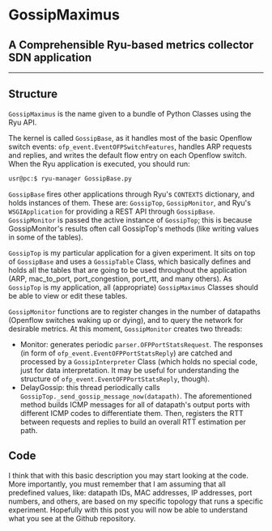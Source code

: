 # GossipMaximus
## A Comprehensible Ryu-based metrics collector SDN application
---------------------------------------------------------------

## Structure

`GossipMaximus` is the name given to a bundle of Python Classes using the Ryu API.

The kernel is called `GossipBase`, as it handles most of the basic Openflow switch events: `ofp_event.EventOFPSwitchFeatures`, handles ARP requests and replies, and writes the default flow entry on each Openflow switch. When the Ryu application is executed, you should run:

```bash
usr@pc:$ ryu-manager GossipBase.py
```

`GossipBase` fires other applications through Ryu's `CONTEXTS` dictionary, and holds instances of them. These are: `GossipTop`, `GossipMonitor`, and Ryu's `WSGIApplication` for providing a REST API through `GossipBase`. `GossipMonitor` is passed the active instance of `GossipTop`; this is because GossipMonitor's results often call GossipTop's methods (like writing values in some of the tables).

`GossipTop` is my particular application for a given experiment. It sits on top of `GossipBase` and uses a `GossipTable` Class, which basically defines and holds all the tables that are going to be used throughout the application (ARP, mac_to_port, port_congestion, port_rtt, and many others). As `GossipTop` is my application, all (appropriate) `GossipMaximus` Classes should be able to view or edit these tables.

`GossipMonitor` functions are to register changes in the number of datapaths (Openflow switches waking up or dying), and to query the network for desirable metrics. At this moment, `GossipMonitor` creates two threads:

* Monitor: generates periodic `parser.OFPPortStatsRequest`. The responses (in form of `ofp_event.EventOFPPortStatsReply`) are catched and processed by a `GossipInterpreter` Class (which holds no special code, just for data interpretation. It may be useful for understanding the structure of `ofp_event.EventOFPPortStatsReply`, though).
* DelayGossip: this thread periodically calls `GossipTop._send_gossip_message_now(datapath)`. The aforementioned method builds ICMP messages for all of datapath's output ports with different ICMP codes to differentiate them. Then, registers the RTT between requests and replies to build an overall RTT estimation per path.

## Code

I think that with this basic description you may start looking at the code. More importantly, you must remember that I am assuming that all predefined values, like: datapath IDs, MAC addresses, IP addresses, port numbers, and others, are based on my specific topology that runs a specific experiment. Hopefully with this post you will now be able to understand what you see at the Github repository.
